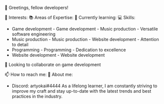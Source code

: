 👋 Greetings, fellow developers! 

👀 Interests:               📚 Areas of Expertise:    🌱 Currently learning:   💻 Skills:
- Game development         - Game development         - Music production       - Versatile software engineering
- Music production         - Music production         - Website development    - Attention to detail
- Programming              - Programming                                          - Dedication to excellence
- Website development      - Website development

💞️ Looking to collaborate on game development

📫 How to reach me:         🧠 About me:
- Discord: artyokai#4444   As a lifelong learner, I am constantly striving to improve my craft and stay up-to-date with the latest trends and best practices in the industry. 

<!---
programmerarthur/programmerarthur is a ✨ special ✨ repository because its `README.md` (this file) appears on your GitHub profile.
You can click the Preview link to take a look at your changes.
--->
